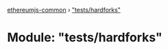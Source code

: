 [ethereumjs-common](../README.md) › ["tests/hardforks"](_tests_hardforks_.md)

# Module: "tests/hardforks"


